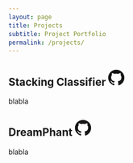 ```yaml
---
layout: page
title: Projects
subtitle: Project Portfolio
permalink: /projects/
---
```

## Stacking Classifier <a href="https://github.com/stgrmks/StackingClassifier" class="btn">![View on GitHub](/img/GitHub-Mark-32px.png "View on GitHub")</a>
blabla

## DreamPhant <a href="https://github.com/stgrmks/DreamPhant" class="btn">![View on GitHub](/img/GitHub-Mark-32px.png "View on GitHub")</a>
blabla
